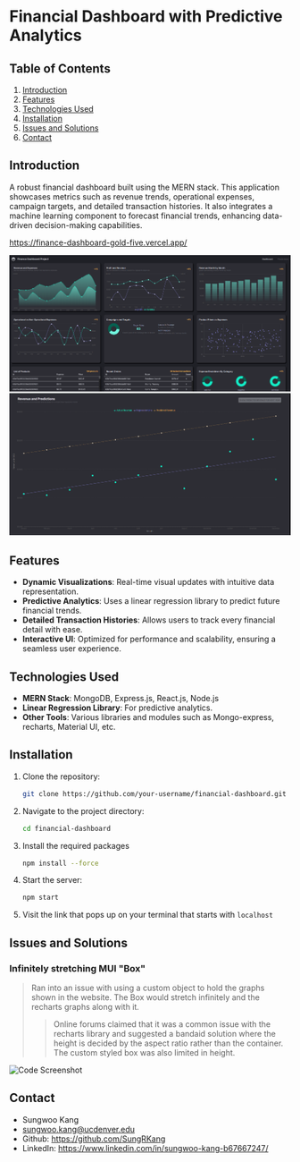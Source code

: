 # Financial Dashboard with Predictive Analytics


## Table of Contents
1. [Introduction](#introduction)
2. [Features](#features)
3. [Technologies Used](#technologies-used)
4. [Installation](#installation)
5. [Issues and Solutions](#issues-and-solutions)
6. [Contact](#contact)

## Introduction
A robust financial dashboard built using the MERN stack. This application showcases metrics such as revenue trends, operational expenses, campaign targets, and detailed transaction histories. It also integrates a machine learning component to forecast financial trends, enhancing data-driven decision-making capabilities.

https://finance-dashboard-gold-five.vercel.app/


![Dashboard Screenshot](./assets/Screenshot1.png)
![Prediction Screenshot](./assets/screenshot2.png)

## Features
- **Dynamic Visualizations**: Real-time visual updates with intuitive data representation.
- **Predictive Analytics**: Uses a linear regression library to predict future financial trends.
- **Detailed Transaction Histories**: Allows users to track every financial detail with ease.
- **Interactive UI**: Optimized for performance and scalability, ensuring a seamless user experience.

## Technologies Used
- **MERN Stack**: MongoDB, Express.js, React.js, Node.js
- **Linear Regression Library**: For predictive analytics.
- **Other Tools**: Various libraries and modules such as Mongo-express, recharts, Material UI, etc. 

## Installation
1. Clone the repository:
   ```sh
   git clone https://github.com/your-username/financial-dashboard.git
2. Navigate to the project directory:
   ```sh
   cd financial-dashboard
3. Install the required packages
   ```sh
   npm install --force
4. Start the server:
   ```sh
   npm start
5. Visit the link that pops up on your terminal that starts with `localhost`

## Issues and Solutions
### Infinitely stretching MUI "Box"
>  Ran into an issue with using a custom object to hold the graphs shown in the website. The Box would stretch infinitely and the recharts graphs along with it. 
>> Online forums claimed that it was a common issue with the recharts library and suggested a bandaid solution where the height is decided by the aspect ratio rather than the container. 
>> The custom styled box was also limited in height.

![Code Screenshot](./assets/Screenshot3.png)

## Contact
- Sungwoo Kang
- sungwoo.kang@ucdenver.edu
- Github: https://github.com/SungRKang
- LinkedIn: https://www.linkedin.com/in/sungwoo-kang-b67667247/

